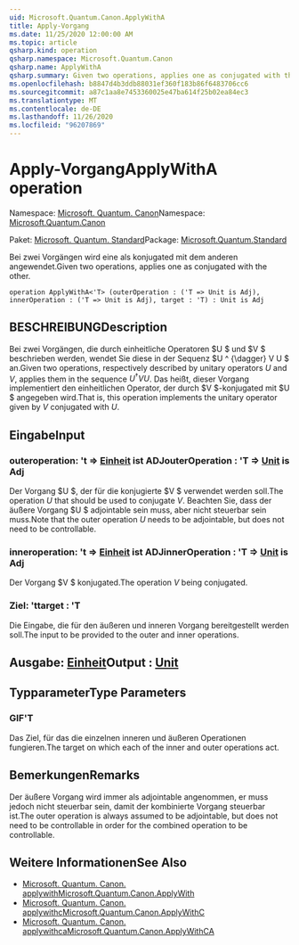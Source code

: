 ```yaml
---
uid: Microsoft.Quantum.Canon.ApplyWithA
title: Apply-Vorgang
ms.date: 11/25/2020 12:00:00 AM
ms.topic: article
qsharp.kind: operation
qsharp.namespace: Microsoft.Quantum.Canon
qsharp.name: ApplyWithA
qsharp.summary: Given two operations, applies one as conjugated with the other.
ms.openlocfilehash: b8847d4b3ddb88031ef360f183b86f6483706cc6
ms.sourcegitcommit: a87c1aa8e7453360025e47ba614f25b02ea84ec3
ms.translationtype: MT
ms.contentlocale: de-DE
ms.lasthandoff: 11/26/2020
ms.locfileid: "96207869"
---
```

# <a name="applywitha-operation"></a><span data-ttu-id="5fb2e-102">Apply-Vorgang</span><span class="sxs-lookup"><span data-stu-id="5fb2e-102">ApplyWithA operation</span></span>

<span data-ttu-id="5fb2e-103">Namespace: [Microsoft. Quantum. Canon](xref:Microsoft.Quantum.Canon)</span><span class="sxs-lookup"><span data-stu-id="5fb2e-103">Namespace: [Microsoft.Quantum.Canon](xref:Microsoft.Quantum.Canon)</span></span>

<span data-ttu-id="5fb2e-104">Paket: [Microsoft. Quantum. Standard](https://nuget.org/packages/Microsoft.Quantum.Standard)</span><span class="sxs-lookup"><span data-stu-id="5fb2e-104">Package: [Microsoft.Quantum.Standard](https://nuget.org/packages/Microsoft.Quantum.Standard)</span></span>


<span data-ttu-id="5fb2e-105">Bei zwei Vorgängen wird eine als konjugated mit dem anderen angewendet.</span><span class="sxs-lookup"><span data-stu-id="5fb2e-105">Given two operations, applies one as conjugated with the other.</span></span>

```qsharp
operation ApplyWithA<'T> (outerOperation : ('T => Unit is Adj), innerOperation : ('T => Unit is Adj), target : 'T) : Unit is Adj
```


## <a name="description"></a><span data-ttu-id="5fb2e-106">BESCHREIBUNG</span><span class="sxs-lookup"><span data-stu-id="5fb2e-106">Description</span></span>

<span data-ttu-id="5fb2e-107">Bei zwei Vorgängen, die durch einheitliche Operatoren $U $ und $V $ beschrieben werden, wendet Sie diese in der Sequenz $U ^ {\dagger} V U $ an.</span><span class="sxs-lookup"><span data-stu-id="5fb2e-107">Given two operations, respectively described by unitary operators $U$ and $V$, applies them in the sequence $U^{\dagger} V U$.</span></span> <span data-ttu-id="5fb2e-108">Das heißt, dieser Vorgang implementiert den einheitlichen Operator, der durch $V $-konjugated mit $U $ angegeben wird.</span><span class="sxs-lookup"><span data-stu-id="5fb2e-108">That is, this operation implements the unitary operator given by $V$ conjugated with $U$.</span></span>

## <a name="input"></a><span data-ttu-id="5fb2e-109">Eingabe</span><span class="sxs-lookup"><span data-stu-id="5fb2e-109">Input</span></span>

### <a name="outeroperation--t--unit--is-adj"></a><span data-ttu-id="5fb2e-110">outeroperation: 't => [Einheit](xref:microsoft.quantum.lang-ref.unit)  ist ADJ</span><span class="sxs-lookup"><span data-stu-id="5fb2e-110">outerOperation : 'T => [Unit](xref:microsoft.quantum.lang-ref.unit)  is Adj</span></span>

<span data-ttu-id="5fb2e-111">Der Vorgang $U $, der für die konjugierte $V $ verwendet werden soll.</span><span class="sxs-lookup"><span data-stu-id="5fb2e-111">The operation $U$ that should be used to conjugate $V$.</span></span> <span data-ttu-id="5fb2e-112">Beachten Sie, dass der äußere Vorgang $U $ adjointable sein muss, aber nicht steuerbar sein muss.</span><span class="sxs-lookup"><span data-stu-id="5fb2e-112">Note that the outer operation $U$ needs to be adjointable, but does not need to be controllable.</span></span>


### <a name="inneroperation--t--unit--is-adj"></a><span data-ttu-id="5fb2e-113">inneroperation: 't => [Einheit](xref:microsoft.quantum.lang-ref.unit)  ist ADJ</span><span class="sxs-lookup"><span data-stu-id="5fb2e-113">innerOperation : 'T => [Unit](xref:microsoft.quantum.lang-ref.unit)  is Adj</span></span>

<span data-ttu-id="5fb2e-114">Der Vorgang $V $ konjugated.</span><span class="sxs-lookup"><span data-stu-id="5fb2e-114">The operation $V$ being conjugated.</span></span>


### <a name="target--t"></a><span data-ttu-id="5fb2e-115">Ziel: 't</span><span class="sxs-lookup"><span data-stu-id="5fb2e-115">target : 'T</span></span>

<span data-ttu-id="5fb2e-116">Die Eingabe, die für den äußeren und inneren Vorgang bereitgestellt werden soll.</span><span class="sxs-lookup"><span data-stu-id="5fb2e-116">The input to be provided to the outer and inner operations.</span></span>



## <a name="output--unit"></a><span data-ttu-id="5fb2e-117">Ausgabe: [Einheit](xref:microsoft.quantum.lang-ref.unit)</span><span class="sxs-lookup"><span data-stu-id="5fb2e-117">Output : [Unit](xref:microsoft.quantum.lang-ref.unit)</span></span>



## <a name="type-parameters"></a><span data-ttu-id="5fb2e-118">Typparameter</span><span class="sxs-lookup"><span data-stu-id="5fb2e-118">Type Parameters</span></span>

### <a name="t"></a><span data-ttu-id="5fb2e-119">GIF</span><span class="sxs-lookup"><span data-stu-id="5fb2e-119">'T</span></span>

<span data-ttu-id="5fb2e-120">Das Ziel, für das die einzelnen inneren und äußeren Operationen fungieren.</span><span class="sxs-lookup"><span data-stu-id="5fb2e-120">The target on which each of the inner and outer operations act.</span></span>

## <a name="remarks"></a><span data-ttu-id="5fb2e-121">Bemerkungen</span><span class="sxs-lookup"><span data-stu-id="5fb2e-121">Remarks</span></span>

<span data-ttu-id="5fb2e-122">Der äußere Vorgang wird immer als adjointable angenommen, er muss jedoch nicht steuerbar sein, damit der kombinierte Vorgang steuerbar ist.</span><span class="sxs-lookup"><span data-stu-id="5fb2e-122">The outer operation is always assumed to be adjointable, but does not need to be controllable in order for the combined operation to be controllable.</span></span>

## <a name="see-also"></a><span data-ttu-id="5fb2e-123">Weitere Informationen</span><span class="sxs-lookup"><span data-stu-id="5fb2e-123">See Also</span></span>

- [<span data-ttu-id="5fb2e-124">Microsoft. Quantum. Canon. applywith</span><span class="sxs-lookup"><span data-stu-id="5fb2e-124">Microsoft.Quantum.Canon.ApplyWith</span></span>](xref:Microsoft.Quantum.Canon.ApplyWith)
- [<span data-ttu-id="5fb2e-125">Microsoft. Quantum. Canon. applywithc</span><span class="sxs-lookup"><span data-stu-id="5fb2e-125">Microsoft.Quantum.Canon.ApplyWithC</span></span>](xref:Microsoft.Quantum.Canon.ApplyWithC)
- [<span data-ttu-id="5fb2e-126">Microsoft. Quantum. Canon. applywithca</span><span class="sxs-lookup"><span data-stu-id="5fb2e-126">Microsoft.Quantum.Canon.ApplyWithCA</span></span>](xref:Microsoft.Quantum.Canon.ApplyWithCA)